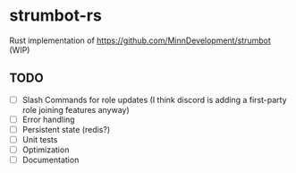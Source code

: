 # strumbot-rs

Rust implementation of https://github.com/MinnDevelopment/strumbot (WIP)

## TODO

- [ ] Slash Commands for role updates (I think discord is adding a first-party role joining features anyway)
- [ ] Error handling
- [ ] Persistent state (redis?)
- [ ] Unit tests
- [ ] Optimization
- [ ] Documentation
